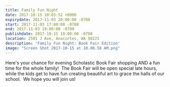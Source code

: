 ```yaml
---
title: Family Fun Night
date: 2017-10-15 10:03:52 +0000
expirydate: 2017-11-03 20:00:00 -0700
start: 2017-11-03 17:00:00 -0700
end: 2017-11-03 19:00:00 -0700
publishdate: 2017-10-15 10:00:00 -0700
location: 2501 J Ave, Anacortes, WA 98221
description: 'Family Fun Night: Book Fair Edition'
image: "Screen Shot 2017-10-15 at 10.08.58 AM.png"
---
```



Here's your chance for evening Scholastic Book Fair shopping AND a fun time for the whole family!  The Book Fair will be open special late hours, while the kids get to have fun creating beautiful art to grace the halls of our school.  We hope you will join us!